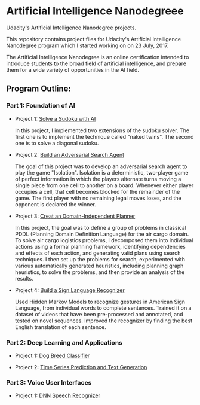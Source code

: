 # Artificial Intelligence Nanodegreee
Udacity's Artificial Intelligence Nanodegree projects.

This repository contains project files for Udacity's Artificial Intelligence Nanodegree program which I started working on on 23 July, 2017.

The Artificial Intelligence Nanodegree is an online certification intended to introduce students to the broad field of artificial intelligence, and prepare them for a wide variety of opportunities in the AI field.


## Program Outline:

### Part 1: Foundation of AI 

- Project 1: [Solve a Sudoku with AI](https://github.com/wzding/Artificial_Intelligence_Nanodegree/tree/master/Sudoku)

  In this project, I implemented two extensions of the sudoku solver. The first one is to implement the technique called "naked twins". The second one is to solve a diagonal sudoku.

- Project 2: [Build an Adversarial Search Agent](https://github.com/wzding/Artificial_Intelligence_Nanodegree/tree/master/AIND-Isolation)

  The goal of this project was to develop an adversarial search agent to play the game "Isolation". Isolation is a deterministic, two-player game of perfect information in which the players alternate turns moving a single piece from one cell to another on a board. Whenever either player occupies a cell, that cell becomes blocked for the remainder of the game. The first player with no remaining legal moves loses, and the opponent is declared the winner.

- Project 3: [Creat an Domain-Independent Planner](https://github.com/wzding/Artificial_Intelligence_Nanodegree/tree/master/AIND-Planning)

  In this project, the goal was to define a group of problems in classical PDDL (Planning Domain Definition Language) for the air cargo domain. To solve air cargo logistics problems, I decomposed them into individual actions using a formal planning framework, identifying dependencies and effects of each action, and generating valid plans using search techniques. I then set up the problems for search, experimented with various automatically generated heuristics, including planning graph heuristics, to solve the problems, and then provide an analysis of the results.
  
- Project 4: [Build a Sign Language Recognizer](https://github.com/wzding/Artificial_Intelligence_Nanodegree/tree/master/AIND-Recognizer)

  Used Hidden Markov Models to recognize gestures in American Sign Language, from individual words to complete sentences. Trained it on a dataset of videos that have been pre-processed and annotated, and tested on novel sequences. Improved the recognizer by finding the best English translation of each sentence.

### Part 2: Deep Learning and Applications

- Project 1: [Dog Breed Classifier](https://github.com/wzding/Machine_Learning_Nanodegree/tree/master/Dog_Identification_App)

- Project 2: [Time Series Prediction and Text Generation](https://github.com/wzding/Artificial_Intelligence_Nanodegree/tree/master/aind2-rnn)

### Part 3: Voice User Interfaces

- Project 1: [DNN Speech Recognizer](https://github.com/wzding/Artificial_Intelligence_Nanodegree/tree/master/VUI-Capstone)
